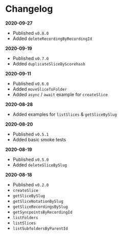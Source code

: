 # Changelog

**2020-09-27**
- Published `v0.8.0`
- Added `deleteRecordingByRecordingId`

**2020-09-19**
- Published `v0.7.0`
- Added `duplicateSliceByScorehash`

**2020-09-11**
- Published `v0.6.0`
- Added `moveSliceToFolder`
- Added `async` / `await` example for `createSlice`

**2020-08-28**
- Added examples for `listSlices` & `getSliceBySlug`

**2020-08-20**
- Published `v0.5.1`
- Added basic smoke tests

**2020-08-19**
- Published `v0.5.0`
- Added `deleteSliceBySlug`

**2020-08-18**
- Published `v0.2.0`
- `createSlice`
- `getSliceBySlug`
- `getSliceNotationBySlug`
- `getSliceRecordingsBySlug`
- `getSyncpointsByRecordingId`
- `listFolders`
- `listSlices`
- `listSubfoldersByParentId`
